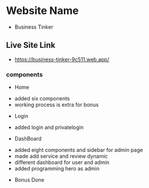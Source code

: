 # Website Name 
- Business Tinker

## Live Site Link
- https://business-tinker-9c511.web.app/

### components
* Home 
- added six components
- working process is extra for bonus

* Login
- added login and privatelogin 

* DashBoard
- added eight components and sidebar for admin page
- made add service and review dynamic
- different dashboard for user and admin
- added programming hero as admin

* Bonus Done
